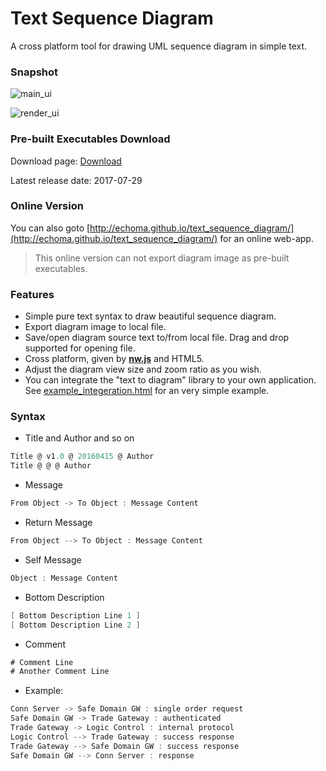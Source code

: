 # Text Sequence Diagram

A cross platform tool for drawing UML sequence diagram in simple text.

### Snapshot

![main_ui](https://github.com/echoma/text_sequence_diagram/wiki/img/index.png)

![render_ui](https://github.com/echoma/text_sequence_diagram/wiki/img/render.png)

### Pre-built Executables Download

Download page: [Download](https://github.com/echoma/text_sequence_diagram/wiki/Download)

Latest release date: 2017-07-29

### Online Version

You can also goto [http://echoma.github.io/text_sequence_diagram/](http://echoma.github.io/text_sequence_diagram/) for an online web-app.

> This online version can not export diagram image as pre-built executables.

### Features

* Simple pure text syntax to draw beautiful sequence diagram.
* Export diagram image to local file.
* Save/open diagram source text to/from local file. Drag and drop supported for opening file.
* Cross platform, given by [**nw.js**](https://github.com/nwjs/nw.js) and HTML5.
* Adjust the diagram view size and zoom ratio as you wish.
* You can integrate the "text to diagram" library to your own application. See [example_integeration.html](https://github.com/echoma/text_sequence_diagram/blob/master/example_integeration.html) for an very simple example.

### Syntax

* Title and Author and so on
```scala
Title @ v1.0 @ 20160415 @ Author
Title @ @ @ Author
```

* Message
```scala
From Object -> To Object : Message Content
```

* Return Message
```scala
From Object --> To Object : Message Content
```

* Self Message
```scala
Object : Message Content
```

* Bottom Description
```scala
[ Bottom Description Line 1 ]
[ Bottom Description Line 2 ]
```

* Comment
```scala
# Comment Line
# Another Comment Line
```

* Example:
```scala
Conn Server -> Safe Domain GW : single order request
Safe Domain GW -> Trade Gateway : authenticated
Trade Gateway -> Logic Control : internal protocol
Logic Control --> Trade Gateway : success response
Trade Gateway --> Safe Domain GW : success response
Safe Domain GW --> Conn Server : response
```
